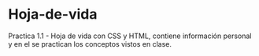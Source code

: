 # Hoja-de-vida
Practica 1.1 - Hoja de vida con CSS y HTML, contiene información personal y en el se practican los conceptos vistos en clase.
